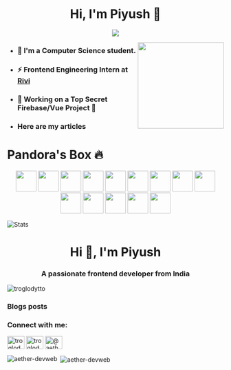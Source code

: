 <h1 align="center">Hi, I'm Piyush 👋</h1>
<p align="center">
<img src="https://komarev.com/ghpvc/?username=aether-devweb&label=Profile+Views" />
</p>

<img align='right' src="https://media.giphy.com/media/M9gbBd9nbDrOTu1Mqx/giphy.gif" width="200">

- ### 🏫 I'm a Computer Science student.
- ### ⚡ Frontend Engineering Intern at [Rivi](https://rivi.co/)
- ### 🦄 Working on a Top Secret Firebase/Vue Project 🤫
- ### Here are my articles

# Pandora's Box 🔥

<p align="center">
    <!-- Sass -->
    <img height="48" width="48" src="https://cutt.ly/qhUXKYp" />
    <!-- Typescript -->
    <img height="48" width="48" src="https://cutt.ly/phUXVJx" />
    <!-- React -->
    <img height="48" width="48" src="https://cutt.ly/1hUX1az" />
    <!-- Angular -->
    <img height="48" width="48" src="https://cutt.ly/chUX9vG" />
    <!-- Vue -->
    <img height="48" width="48" src="https://cutt.ly/BvOKUon">
    <!-- Nuxt -->
    <img height="48" width="48" src="https://cutt.ly/kvOLjhg">
    <!-- Tailwind -->
    <img height="48" width="48" src="https://cutt.ly/0vOK6Xf">
    <!-- Django -->
    <img height="48" width="48" src="https://cutt.ly/DhUX4hd" />
    <!-- Python -->
    <img height="48" width="48" src="https://cutt.ly/xhUCyFt" />
    <!-- Java -->
    <img height="48" width="48" src="https://cutt.ly/LhUCwLi" />
    <!-- Rust -->
    <img height="48" width="48" src="https://cutt.ly/ohUXfm2" />
    <!-- Haskell -->
    <img height="48" width="48" src="https://cutt.ly/dhUZ9V9" />
    <!-- Clojure -->
    <img height="48" width="48" src="https://cutt.ly/DhUXg0n" />
    <!-- Flutter -->
    <img height="48" width="48" src="https://cutt.ly/ohUXkQ6" />
</p>

![Stats](https://github-readme-stats.vercel.app/api?username=aether-devweb&show_icons=true)

<h1 align="center">Hi 👋, I'm Piyush</h1>  
<h3 align="center">A passionate frontend developer from India</h3>  
  
<img src="https://www.vectorlogo.zone/logos/twitter/twitter-tile.svg" alt="troglodytto" /></a> </p>  
  
### Blogs posts  
<!-- BLOG-POST-LIST:START -->  
<!-- BLOG-POST-LIST:END -->  
  
<h3 align="left">Connect with me:</h3>  
<p align="left">  
<a href="https://twitter.com/troglodytto" target="blank"><img align="center" src="https://raw.githubusercontent.com/rahuldkjain/github-profile-readme-generator/neutral-icons/src/images/icons/Social/twitter.svg" alt="troglodytto" height="30" width="40" /></a>  
<a href="https://instagram.com/troglodytto" target="blank"><img align="center" src="https://raw.githubusercontent.com/rahuldkjain/github-profile-readme-generator/neutral-icons/src/images/icons/Social/instagram.svg" alt="troglodytto" height="30" width="40" /></a>  
<a href="https://medium.com/@aether-devweb" target="blank"><img align="center" src="https://raw.githubusercontent.com/rahuldkjain/github-profile-readme-generator/neutral-icons/src/images/icons/Social/medium.svg" alt="@aether-devweb" height="30" width="40" /></a>  
</p>  
  
<p><img align="left" src="https://github-readme-stats.vercel.app/api/top-langs?username=aether-devweb&show_icons=true&locale=en&layout=compact" alt="aether-devweb" /></p>  
  
<p>&nbsp;<img align="center" src="https://github-readme-stats.vercel.app/api?username=aether-devweb&show_icons=true&locale=en" alt="aether-devweb" /></p>





<!--stackedit_data:
eyJoaXN0b3J5IjpbLTEyMTg5OTEwNzksNzIwMDExODQzLDU3Nj
Y5ODMxMywxMDMyMDA0NzM1LDcyMDAxMTg0MywxNTU1NTUwNDYw
XX0=
-->